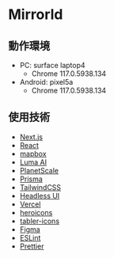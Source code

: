 # Mirrorld

## 動作環境

- PC: surface laptop4
  - Chrome 117.0.5938.134
- Android: pixel5a
  - Chrome 117.0.5938.134

## 使用技術

- [Next.js](https://nextjs.org/)
- [React](https://react.dev/)
- [mapbox](https://www.mapbox.jp/)
- [Luma AI](https://lumalabs.ai/)
- [PlanetScale](https://planetscale.com/)
- [Prisma](https://www.prisma.io/)
- [TailwindCSS](https://tailwindcss.com/)
- [Headless UI](https://headlessui.com/)
- [Vercel](https://vercel.com/)
- [heroicons](https://heroicons.dev/)
- [tabler-icons](https://tabler-icons.io/)
- [Figma](https://www.figma.com/)
- [ESLint](https://eslint.org/)
- [Prettier](https://prettier.io/)
